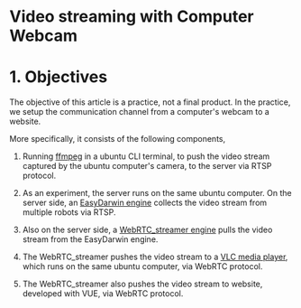 # Video streaming with Computer Webcam

# 1. Objectives

The objective of this article is a practice, not a final product. In the practice, we setup the communication channel from a computer's webcam to a website. 

More specifically, it consists of the following components, 

1. Running [ffmpeg](https://www.ffmpeg.org/) in a ubuntu CLI terminal, to push the video stream captured by the ubuntu computer's camera, to the server via RTSP protocol.

2. As an experiment, the server runs on the same ubuntu computer. On the server side, an [EasyDarwin engine](https://www.easydarwin.org/p/easydarwin.html) collects the video stream from multiple robots via RTSP.

3. Also on the server side, a [WebRTC_streamer engine](https://github.com/mpromonet/webrtc-streamer) pulls the video stream from the EasyDarwin engine.

4. The WebRTC_streamer pushes the video stream to a [VLC media player](https://www.videolan.org/vlc/), which runs on the same ubuntu computer, via WebRTC protocol. 

5. The WebRTC_streamer also pushes the video stream to website, developed with VUE,  via WebRTC protocol.

